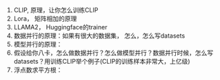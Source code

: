 1. CLIP, 原理，让你怎么训练CLIP
2. Lora， 矩阵相加的原理
3. LLAMA2， Huggingface的trainer
4. 数据并行的原理：如果有很大的数据集， 怎么，怎么写datasets
5. 模型并行的原理：
6. 假设给你八卡，怎么做数据并行？怎么做模型并行？数据并行时候，怎么写datasets？用训练CLIP举个例子(CLIP的训练样本非常大，上亿级)
7. 浮点数求平方根：
